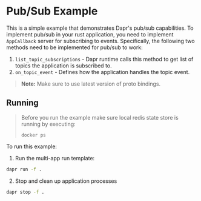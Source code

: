 # Pub/Sub Example

This is a simple example that demonstrates Dapr's pub/sub capabilities. To implement pub/sub in your rust application, you need to implement `AppCallback` server for subscribing to events. Specifically, the following two methods need to be implemented for pub/sub to work:

1. `list_topic_subscriptions` - Dapr runtime calls this method to get list of topics the application is subscribed to.
2. `on_topic_event` - Defines how the application handles the topic event. 

> **Note:** Make sure to use latest version of proto bindings.

## Running

> Before you run the example make sure local redis state store is running by executing:
> ```
> docker ps
> ```

To run this example:

1. Run the multi-app run template:

<!-- STEP
name: Run Subscriber
output_match_mode: substring
expected_stdout_lines:
  - '== APP - rust-subscriber == Message: 0 => hello from rust!'
  - '== APP - rust-subscriber == Content-Type: text/plain'
  - '== APP - rust-subscriber == Message: 1 => hello from rust!'
  - '== APP - rust-subscriber == Content-Type: text/plain'
  - '== APP - rust-subscriber == Message: 2 => hello from rust!'
  - '== APP - rust-subscriber == Content-Type: text/plain'
  - '== APP - rust-publisher == messages published'
background: true
sleep: 60
-->


```bash
dapr run -f .
```

2. Stop and clean up application processes

```bash
dapr stop -f .
```

<!-- END_STEP -->
